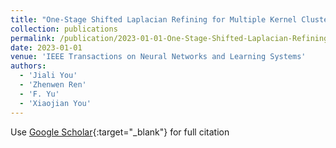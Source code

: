 ```yaml
---
title: "One-Stage Shifted Laplacian Refining for Multiple Kernel Clustering"
collection: publications
permalink: /publication/2023-01-01-One-Stage-Shifted-Laplacian-Refining-for-Multiple-Kernel-Clustering
date: 2023-01-01
venue: 'IEEE Transactions on Neural Networks and Learning Systems'
authors: 
  - 'Jiali You'
  - 'Zhenwen Ren'
  - 'F. Yu'
  - 'Xiaojian You'
---
```

Use [Google Scholar](https://scholar.google.com/scholar?q=One+Stage+Shifted+Laplacian+Refining+for+Multiple+Kernel+Clustering){:target="_blank"} for full citation